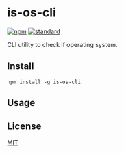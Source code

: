 # is-os-cli

[![npm][npm-image]][npm-url]
[![standard][standard-image]][standard-url]

[npm-image]: https://img.shields.io/npm/v/is-os-cli.svg?style=flat-square
[npm-url]: https://www.npmjs.com/package/is-os-cli
[standard-image]: https://img.shields.io/badge/code%20style-standard-brightgreen.svg?style=flat-square
[standard-url]: http://npm.im/standard

CLI utility to check if operating system.

## Install

```
npm install -g is-os-cli
```

## Usage




## License

[MIT](LICENSE.md)
